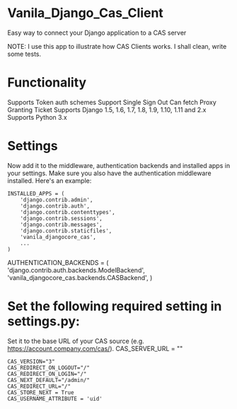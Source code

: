 # Vanila_Django_Cas_Client
Easy way to connect your Django application to a CAS server


NOTE: I use this app to illustrate how CAS Clients works. I shall clean, write some tests.

# Functionality
Supports Token auth schemes
Support Single Sign Out
Can fetch Proxy Granting Ticket
Supports Django 1.5, 1.6, 1.7, 1.8, 1.9, 1.10, 1.11 and 2.x
Supports Python 3.x



# Settings
Now add it to the middleware, authentication backends and installed apps in your settings. Make sure you also have the authentication middleware installed. Here's an example:

    INSTALLED_APPS = (
        'django.contrib.admin',
        'django.contrib.auth',
        'django.contrib.contenttypes',
        'django.contrib.sessions',
        'django.contrib.messages',
        'django.contrib.staticfiles',
        'vanila_djangocore_cas',
        ...
    )


AUTHENTICATION_BACKENDS = (
    'django.contrib.auth.backends.ModelBackend',
    'vanila_djangocore_cas.backends.CASBackend',
)

# Set the following required setting in settings.py:

Set it to the base URL of your CAS source (e.g. https://account.company.com/cas/).
    CAS_SERVER_URL = ""

    CAS_VERSION="3"
    CAS_REDIRECT_ON_LOGOUT="/"
    CAS_REDIRECT_ON_LOGIN="/"
    CAS_NEXT_DEFAULT="/admin/"
    CAS_REDIRECT_URL="/"
    CAS_STORE_NEXT = True
    CAS_USERNAME_ATTRIBUTE = 'uid'
